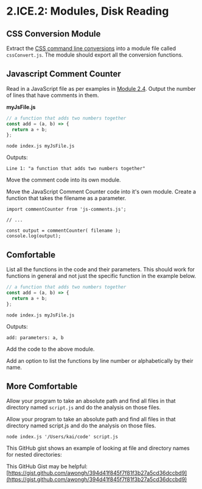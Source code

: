 # 2.ICE.2: Modules, Disk Reading

## CSS Conversion Module

Extract the [CSS command line conversions](../2.poce-post-class-exercises/2.poce.1-css-command-line.md) into a module file called `cssConvert.js`. The module should export all the conversion functions.

## Javascript Comment Counter

Read in a JavaScript file as per examples in [Module 2.4](../2.4-disk-reading.md#basic-example). Output the number of lines that have comments in them.

**myJsFile.js**

```javascript
// a function that adds two numbers together
const add = (a, b) => {
  return a + b;
};
```

```text
node index.js myJsFile.js
```

Outputs:

```text
Line 1: "a function that adds two numbers together"
```

Move the comment code into its own module.

Move the JavaScript Comment Counter code into it's own module. Create a function that takes the filename as a parameter.

```text
import commentCounter from 'js-comments.js';

// ...

const output = commentCounter( filename );
console.log(output);
```

## Comfortable

List all the functions in the code and their parameters. This should work for functions in general and not just the specific function in the example below.

```javascript
// a function that adds two numbers together
const add = (a, b) => {
  return a + b;
};
```

```text
node index.js myJsFile.js
```

Outputs:

```text
add: parameters: a, b
```

Add the code to the above module.

Add an option to list the functions by line number or alphabetically by their name.

## More Comfortable

Allow your program to take an absolute path and find all files in that directory named `script.js` and do the analysis on those files.

Allow your program to take an absolute path and find all files in that directory named script.js and do the analysis on those files.

```text
node index.js '/Users/kai/code' script.js
```

This GitHub gist shows an example of looking at file and directory names for nested directories:

This GitHub Gist may be helpful: [https://gist.github.com/awongh/394d41f845f7f81f3b27a5cd36dccbd9](https://gist.github.com/awongh/394d41f845f7f81f3b27a5cd36dccbd9)

